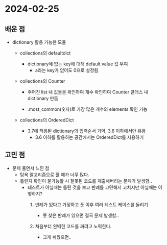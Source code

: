 # 2024-02-25

## 배운 점
- dictionary 활용 가능한 모듈
  - collections의 defaultdict
    - dictionary에 없는 key에 대해 default value 값 부여
      - a라는 key가 없어도 0으로 설정됨
  
  - collections의 Counter
    - 주어진 list 내 값들을 확인하여 개수 확인하여 Counter 클래스 내 dictionary 만듬
  
    - .most_common(숫자)로 가장 많은 개수의 elements 확인 가능

  - collections의 OrderedDict
    - 3.7에 적용된 dictionary의 입력순서 기억, 3.6 이하에서만 유용
      - 3.6 이하를 활용하는 공간에서는 OrderedDict를 사용하기

## 고민 점
- 문제 풀면서 느낀 점
  - 탐욕 알고리즘으로 풀 때가 너무 많다.
  - 틀린지 확인이 불가능할 시 잘못된 코드를 제출해버리는 문제가 발생함..
    -  테스트가 아닐때는 틀린 것을 보고 반례를 고민해서 고치지만 아닐때는 어떻하지?
       1. 반례가 있다고 가정하고 푼 이후 여러 테스트 케이스를 돌리기
          - 못 찾은 반례가 있으면 결국 문제 발생함..
       
       2. 처음부터 완벽한 코드를 짜려고 노력한다.
          - 그게 쉬웠으면..
